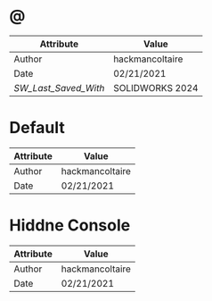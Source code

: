 # @
| Attribute | Value |
| ---  | ---     |
| Author | hackmancoltaire |
| Date | 02/21/2021 |
| _SW_Last_Saved_With_ | SOLIDWORKS 2024 |
# Default
| Attribute | Value |
| ---  | ---     |
| Author | hackmancoltaire |
| Date | 02/21/2021 |
# Hiddne Console
| Attribute | Value |
| ---  | ---     |
| Author | hackmancoltaire |
| Date | 02/21/2021 |
